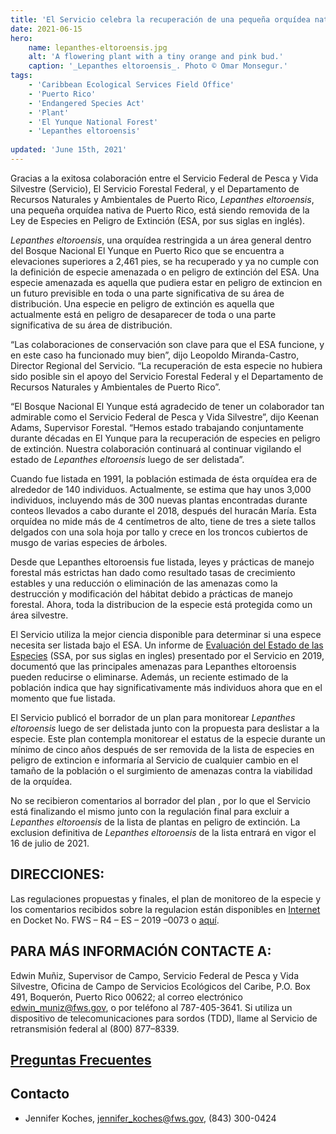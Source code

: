 ```yaml
---
title: 'El Servicio celebra la recuperación de una pequeña orquídea nativa de Puerto Rico al finalizar el proceso de delistar a Lepanthes eltoroensis de la Ley Federal de Especies en Peligro de Extincion'
date: 2021-06-15
hero:
    name: lepanthes-eltoroensis.jpg
    alt: 'A flowering plant with a tiny orange and pink bud.'
    caption: '_Lepanthes eltoroensis_. Photo © Omar Monsegur.'
tags:
    - 'Caribbean Ecological Services Field Office'
    - 'Puerto Rico'
    - 'Endangered Species Act'
    - 'Plant'
    - 'El Yunque National Forest'
    - 'Lepanthes eltoroensis'
    
updated: 'June 15th, 2021'
---
```

Gracias a la exitosa colaboración entre el Servicio Federal de Pesca y Vida Silvestre (Servicio), El Servicio Forestal Federal, y el Departamento de Recursos Naturales y Ambientales de Puerto Rico, _Lepanthes eltoroensis_, una pequeña orquídea nativa de Puerto Rico, está siendo removida de la Ley de Especies en Peligro de Extinción (ESA, por sus siglas en inglés).

_Lepanthes eltoroensis_, una orquídea restringida a un área general dentro del Bosque Nacional El Yunque en Puerto Rico que se encuentra a elevaciones superiores a 2,461 pies, se ha recuperado y ya no cumple con la definición de especie amenazada o en peligro de extinción del ESA. Una especie amenazada es aquella que pudiera estar en peligro de extincion en un futuro previsible en toda o una parte significativa de su área de distribución. Una especie en peligro de extinción es aquella que actualmente está en peligro de desaparecer de toda o una parte significativa de su área de distribución. 

“Las colaboraciones de conservación son clave para que el ESA funcione, y en este caso ha funcionado muy bien”, dijo Leopoldo Miranda-Castro, Director Regional del Servicio. “La recuperación de esta especie no hubiera sido posible sin el apoyo del Servicio Forestal Federal y el Departamento de Recursos Naturales y Ambientales de Puerto Rico”. 

“El Bosque Nacional El Yunque está agradecido de tener un colaborador tan admirable como el Servicio Federal de Pesca y Vida Silvestre”, dijo Keenan Adams, Supervisor Forestal. “Hemos estado trabajando conjuntamente durante décadas en El Yunque para la recuperación de especies en peligro de extinción. Nuestra colaboración continuará al continuar vigilando el estado de _Lepanthes eltoroensis_ luego de ser delistada”. 

Cuando fue listada en 1991, la población estimada de ésta orquídea era de alrededor de 140 individuos. Actualmente, se estima que hay unos 3,000 individuos, incluyendo más de 300 nuevas plantas encontradas durante conteos llevados a cabo durante el 2018, después del huracán María. Esta orquídea no mide más de 4 centímetros de alto, tiene de tres a siete tallos delgados con una sola hoja por tallo y crece en los troncos cubiertos de musgo de varias especies de árboles. 

Desde que Lepanthes eltoroensis fue listada, leyes y prácticas de manejo forestal más estrictas han dado como resultado tasas de crecimiento estables y una reducción o eliminación de las amenazas como la destrucción y modificación del hábitat debido a prácticas de manejo forestal. Ahora, toda la distribucion de la especie está protegida como un área silvestre.

El Servicio utiliza la mejor ciencia disponible para determinar si una espece necesita ser listada bajo el ESA. Un informe de [Evaluación del Estado de las Especies](https://ecos.fws.gov/ServCat/DownloadFile/168486) (SSA, por sus siglas en ingles) presentado por el Servicio en 2019, documentó que las principales amenazas para Lepanthes eltoroensis pueden reducirse o eliminarse. Además, un reciente estimado de la población indica que hay significativamente más individuos ahora que en el momento que fue listada. 

El Servicio publicó el borrador de un plan para monitorear _Lepanthes eltoroensis_ luego de ser delistada junto con la propuesta para deslistar a la especie. Este plan contempla monitorear el estatus de la especie durante un mínimo de cinco años después de ser removida de la lista de especies en peligro de extincion e informaría al Servicio de cualquier cambio en el tamaño de la población o el surgimiento de amenazas contra la viabilidad de la orquídea.

No se recibieron comentarios al borrador del plan , por lo que el Servicio está finalizando el mismo junto con la regulación final para excluir a _Lepanthes eltoroensis_ de la lista de plantas en peligro de extinción. La exclusion definitiva de _Lepanthes eltoroensis_ de la lista entrará en vigor el 16 de julio de 2021. 

## DIRECCIONES:

Las regulaciones propuestas y finales, el plan de monitoreo de la especie y los comentarios recibidos sobre la regulacion están disponibles en [Internet](http://www.regulations.gov) en Docket No. FWS – R4 – ES – 2019 –0073 o [aquí](https://ecos.fws.gov). 

## PARA MÁS INFORMACIÓN CONTACTE A:

Edwin Muñiz, Supervisor de Campo, Servicio Federal de Pesca y Vida Silvestre, Oficina de Campo de Servicios Ecológicos del Caribe, P.O. Box 491, Boquerón, Puerto Rico 00622; al correo electrónico [edwin_muniz@fws.gov](mailto:edwin_muniz@fws.gov), o por teléfono al 787-405-3641. Si utiliza un dispositivo de telecomunicaciones para sordos (TDD), llame al Servicio de retransmisión federal al (800) 877–8339. 

## [Preguntas Frecuentes](/faq/preguntas-frecuentes-exclusión-de-lepanthes-eltoroensis/)

## Contacto

- Jennifer Koches, [jennifer_koches@fws.gov](mailto:jennifer_koches@fws.gov), (843) 300-0424
